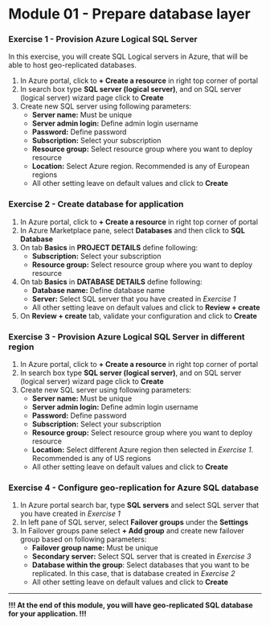 # Module 01 - Prepare database layer

### Exercise 1 - Provision Azure Logical SQL Server

In this exercise, you will create SQL Logical servers in Azure, that will be able to host geo-replicated databases.

1. In Azure portal, click to **+ Create a resource** in right top corner of portal
2. In search box type **SQL server (logical server)**, and on SQL server (logical server) wizard page click to **Create**
3. Create new SQL server using following parameters:
   - **Server name:** Must be unique
   - **Server admin login:** Define admin login username
   - **Password:** Define password
   - **Subscription:** Select your subscription
   - **Resource group:** Select resource group where you want to deploy resource
   - **Location:** Select Azure region. Recommended is any of European regions
   - All other setting leave on default values and click to **Create**

### Exercise 2 - Create database for application

1. In Azure portal, click to **+ Create a resource** in right top corner of portal
2. In Azure Marketplace pane, select **Databases** and then click to **SQL Database**
3. On tab **Basics** in **PROJECT DETAILS** define following:
   - **Subscription:** Select your subscription
   - **Resource group:** Select resource group where you want to deploy resource
4. On tab **Basics** in **DATABASE DETAILS** define following:
   - **Database name:** Define database name
   - **Server:** Select SQL server that you have created in *Exercise 1*
   - All other setting leave on default values and click to **Review + create**
5. On **Review + create** tab, validate your configuration and click to **Create**

### Exercise 3 - Provision Azure Logical SQL Server in different region

1. In Azure portal, click to **+ Create a resource** in right top corner of portal
2. In search box type **SQL server (logical server)**, and on SQL server (logical server) wizard page click to **Create**
3. Create new SQL server using following parameters:
   - **Server name:** Must be unique
   - **Server admin login:** Define admin login username
   - **Password:** Define password
   - **Subscription:** Select your subscription
   - **Resource group:** Select resource group where you want to deploy resource
   - **Location:** Select different Azure region then selected in *Exercise 1*. Recommended is any of US regions
   - All other setting leave on default values and click to **Create**

### Exercise 4 - Configure geo-replication for Azure SQL database

1. In Azure portal search bar, type **SQL servers** and select SQL server that you have created in *Exercise 1*
2. In left pane of SQL server, select **Failover groups** under the **Settings**
3. In Failover groups pane select **+ Add group** and create new failover group based on following parameters:
   - **Failover group name:** Must be unique
   - **Secondary server:** Select SQL server that is created in *Exercise 3*
   - **Database within the group**: Select databases that you want to be replicated. In this case, that is database created in *Exercise 2*
   - All other setting leave on default values and click to **Create**

------

**!!! At the end of this module, you will have geo-replicated SQL database for your application. !!!**